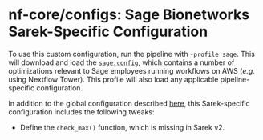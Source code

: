 # nf-core/configs: Sage Bionetworks Sarek-Specific Configuration

To use this custom configuration, run the pipeline with `-profile sage`. This will download and load the [`sage.config`](../conf/sage.config), which contains a number of optimizations relevant to Sage employees running workflows on AWS (_e.g._ using Nextflow Tower). This profile will also load any applicable pipeline-specific configuration.

In addition to the global configuration described [here](../../sage.md), this Sarek-specific configuration includes the following tweaks:

- Define the `check_max()` function, which is missing in Sarek v2.
